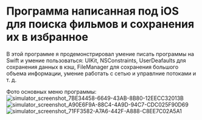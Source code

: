 # Программа написанная под iOS для поиска фильмов и сохранения их в избранное

В этой программе я продемонстрировал умение писать программы на Swift и умение пользоваться: UIKit, NSConstraints, UserDeafaults для сохранения данных в кэш, FileManager для сохранения большого объема информации, умение работать с сетью и управлние
потоками и т. д.

Фото основных меню программы:
![simulator_screenshot_7BE34458-6649-43AB-8B80-12EECC32013B](https://github.com/egozhuk/filmSearchStar_iOS/assets/46131362/9846d2f4-88c4-463c-a8e9-274efcc1a9cb)
![simulator_screenshot_A90E6F9A-88C4-4A9D-94C7-CDC025F90D69](https://github.com/egozhuk/filmSearchStar_iOS/assets/46131362/e4263881-3480-43ab-b339-14a410a196df)
![simulator_screenshot_71FF3582-A7A6-442F-A888-C8EE7C02A5A1](https://github.com/egozhuk/filmSearchStar_iOS/assets/46131362/e5563813-5df7-461d-9a33-c9676362bd8f)
